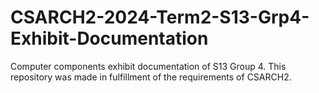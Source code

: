 # CSARCH2-2024-Term2-S13-Grp4-Exhibit-Documentation
Computer components exhibit documentation of S13 Group 4. This repository was made in fulfillment of the requirements of CSARCH2.
